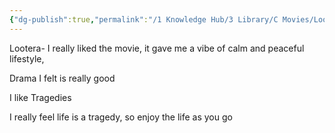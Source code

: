 ```yaml
---
{"dg-publish":true,"permalink":"/1 Knowledge Hub/3 Library/C Movies/Lootera/","noteIcon":""}
---
```


Lootera- I really liked the movie, it gave me a vibe of calm and peaceful lifestyle,

Drama I felt is really good

I like Tragedies

I really feel life is a tragedy, so enjoy the life as you go